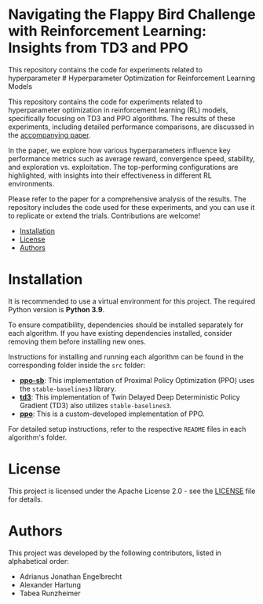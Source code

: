 # Navigating the Flappy Bird Challenge with Reinforcement Learning: Insights from TD3 and PPO
 
This repository contains the code for experiments related to hyperparameter # Hyperparameter Optimization for Reinforcement Learning Models

This repository contains the code for experiments related to hyperparameter optimization in reinforcement learning (RL) models, specifically focusing on TD3 and PPO algorithms. The results of these experiments, including detailed performance comparisons, are discussed in the [accompanying paper](./Reinforcement_Learning_Flappy_Bird.pdf).

In the paper, we explore how various hyperparameters influence key performance metrics such as average reward, convergence speed, stability, and exploration vs. exploitation. The top-performing configurations are highlighted, with insights into their effectiveness in different RL environments.

Please refer to the paper for a comprehensive analysis of the results. The repository includes the code used for these experiments, and you can use it to replicate or extend the trials. Contributions are welcome!



- [Installation](#installation)
- [License](#license)
- [Authors](#authors)

# Installation

It is recommended to use a virtual environment for this project. The required Python version is **Python 3.9**.

To ensure compatibility, dependencies should be installed separately for each algorithm. If you have existing dependencies installed, consider removing them before installing new ones.

Instructions for installing and running each algorithm can be found in the corresponding folder inside the `src` folder:

- [**ppo-sb**](./src/ppo_sb/): This implementation of Proximal Policy Optimization (PPO) uses the `stable-baselines3` library.
- [**td3**](./src/td3): This implementation of Twin Delayed Deep Deterministic Policy Gradient (TD3) also utilizes `stable-baselines3`.
- [**ppo**](./src/ppo/): This is a custom-developed implementation of PPO.

For detailed setup instructions, refer to the respective `README` files in each algorithm's folder.

# License

This project is licensed under the Apache License 2.0 - see the [LICENSE](./LICENSE) file for details.

# Authors

This project was developed by the following contributors, listed in alphabetical order:

- Adrianus Jonathan Engelbrecht
- Alexander Hartung
- Tabea Runzheimer